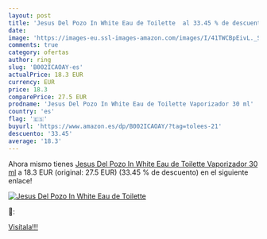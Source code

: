 ```yaml
---
layout: post
title: 'Jesus Del Pozo In White Eau de Toilette  al 33.45 % de descuento'
date: 
image: 'https://images-eu.ssl-images-amazon.com/images/I/41TWCBpEivL._SL200_.jpg'
comments: true
category: ofertas
author: ring
slug: 'B002ICAOAY-es'
actualPrice: 18.3 EUR
currency: EUR
price: 18.3
comparePrice: 27.5 EUR
prodname: 'Jesus Del Pozo In White Eau de Toilette Vaporizador 30 ml'
country: 'es'
flag: '🇪🇸'
buyurl: 'https://www.amazon.es/dp/B002ICAOAY/?tag=tolees-21'
descuento: '33.45'
average: '18.3'
---
```


Ahora mismo tienes [Jesus Del Pozo In White Eau de Toilette Vaporizador 30 ml](https://www.amazon.es/dp/B002ICAOAY/?tag=tolees-21) a 18.3 EUR (original: 27.5 EUR) (33.45 %  de descuento) en el siguiente enlace!

[![Jesus Del Pozo In White Eau de Toilette ](https://images-eu.ssl-images-amazon.com/images/I/41TWCBpEivL._SL200_.jpg)](https://www.amazon.es/dp/B002ICAOAY/?tag=tolees-21)

🔎:


[Visítala!!!](https://www.amazon.es/dp/B002ICAOAY/?tag=tolees-21)
